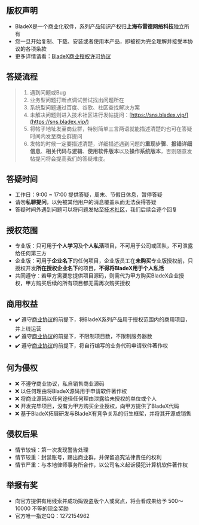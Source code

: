 ## 版权声明
* BladeX是一个商业化软件，系列产品知识产权归**上海布雷德网络科技**独立所有
* 您一旦开始复制、下载、安装或者使用本产品，即被视为完全理解并接受本协议的各项条款
* 更多详情请看：[BladeX商业授权许可协议](/LICENSE)

## 答疑流程
>1. 遇到问题或Bug
>2. 业务型问题打断点调试尝试找出问题所在
>3. 系统型问题通过百度、谷歌、社区查找解决方案
>4. 未解决问题则进入技术社区进行发帖提问：[https://sns.bladex.vip/](https://sns.bladex.vip/)
>5. 将帖子地址发至商业群，特别简单三言两语就能描述清楚的也可在答疑时间内发至商业群提问
>6. 发帖的时候一定要描述清楚，详细描述遇到问题的**重现步骤**、**报错详细信息**、**相关代码与逻辑**、**使用软件版本**以及**操作系统版本**，否则随意发帖提问将会提高我们的答疑难度。

## 答疑时间
* 工作日：9:00 ~ 17:00 提供答疑，周末、节假日休息，暂停答疑
* 请勿**私聊提问**，以免被其他用户的消息覆盖从而无法获得答疑
* 答疑时间外遇到问题可以将问题发帖至[技术社区](https://sns.bladex.vip/)，我们后续会逐个回复

## 授权范围
* 专业版：只可用于**个人学习**及**个人私活**项目，不可用于公司或团队，不可泄露给任何第三方
* 企业版：可用于**企业名下**的任何项目，企业版员工在**未购买**专业版授权前，只授权开发**所在授权企业名下**的项目，**不得将BladeX用于个人私活**
* 共同遵守：若甲方需要您提供项目源码，则需代为甲方购买BladeX企业授权，甲方购买后续的所有项目都无需再次购买授权

## 商用权益
* ✔️ 遵守[商业协议](/LICENSE)的前提下，将BladeX系列产品用于授权范围内的商用项目，并上线运营
* ✔️ 遵守[商业协议](/LICENSE)的前提下，不限制项目数，不限制服务器数
* ✔️ 遵守[商业协议](/LICENSE)的前提下，将自行编写的业务代码申请软件著作权

## 何为侵权
* ❌ 不遵守商业协议，私自销售商业源码
* ❌ 以任何理由将BladeX源码用于申请软件著作权
* ❌ 将商业源码以任何途径任何理由泄露给未授权的单位或个人
* ❌ 开发完毕项目，没有为甲方购买企业授权，向甲方提供了BladeX代码
* ❌ 基于BladeX拓展研发与BladeX有竞争关系的衍生框架，并将其开源或销售

## 侵权后果
* 情节较轻：第一次发现警告处理
* 情节较重：封禁账号，踢出商业群，并保留追究法律责任的权利
* 情节严重：与本地律师事务所合作，以公司名义起诉侵犯计算机软件著作权

## 举报有奖
* 向官方提供有用线索并成功捣毁盗版个人或窝点，将会看成果给予 500～10000 不等的现金奖励
* 官方唯一指定QQ：1272154962
